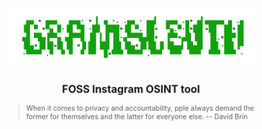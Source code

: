 






<div align="center">

# ![logo](/Assets/Logo.png "Logo.png")

## FOSS Instagram OSINT tool

</div>


> When it comes to privacy and accountability, pple always demand the former for themselves and the latter for everyone else. 
> -- David Brin
